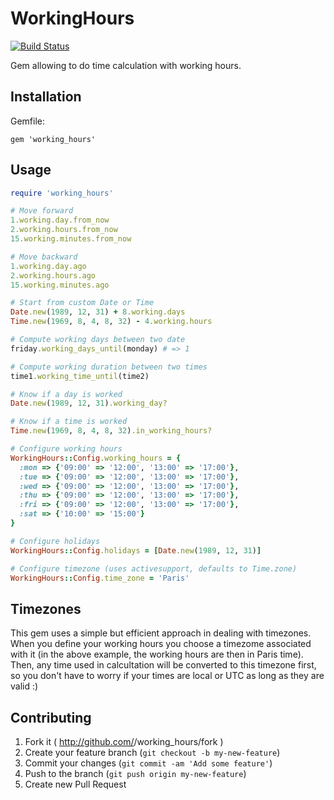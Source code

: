 # WorkingHours

[![Build Status](https://travis-ci.org/Intrepidd/working_hours.svg?branch=master)](https://travis-ci.org/Intrepidd/working_hours)

Gem allowing to do time calculation with working hours.

## Installation

Gemfile:

    gem 'working_hours'

## Usage

```ruby
require 'working_hours'

# Move forward
1.working.day.from_now
2.working.hours.from_now
15.working.minutes.from_now

# Move backward
1.working.day.ago
2.working.hours.ago
15.working.minutes.ago

# Start from custom Date or Time
Date.new(1989, 12, 31) + 8.working.days
Time.new(1969, 8, 4, 8, 32) - 4.working.hours

# Compute working days between two date
friday.working_days_until(monday) # => 1

# Compute working duration between two times
time1.working_time_until(time2)

# Know if a day is worked
Date.new(1989, 12, 31).working_day?

# Know if a time is worked
Time.new(1969, 8, 4, 8, 32).in_working_hours?

# Configure working hours
WorkingHours::Config.working_hours = {
  :mon => {'09:00' => '12:00', '13:00' => '17:00'},
  :tue => {'09:00' => '12:00', '13:00' => '17:00'},
  :wed => {'09:00' => '12:00', '13:00' => '17:00'},
  :thu => {'09:00' => '12:00', '13:00' => '17:00'},
  :fri => {'09:00' => '12:00', '13:00' => '17:00'},
  :sat => {'10:00' => '15:00'}
}

# Configure holidays
WorkingHours::Config.holidays = [Date.new(1989, 12, 31)]

# Configure timezone (uses activesupport, defaults to Time.zone)
WorkingHours::Config.time_zone = 'Paris'

```

## Timezones

This gem uses a simple but efficient approach in dealing with timezones. When you define your working hours you choose a timezome associated with it (in the above example, the working hours are then in Paris time). Then, any time used in calcultation will be converted to this timezone first, so you don't have to worry if your times are local or UTC as long as they are valid :)

## Contributing

1. Fork it ( http://github.com/<my-github-username>/working_hours/fork )
2. Create your feature branch (`git checkout -b my-new-feature`)
3. Commit your changes (`git commit -am 'Add some feature'`)
4. Push to the branch (`git push origin my-new-feature`)
5. Create new Pull Request
